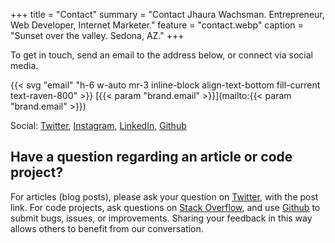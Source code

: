 +++
title = "Contact"
summary = "Contact Jhaura Wachsman. Entrepreneur, Web Developer, Internet Marketer."
feature = "contact.webp"
caption = "Sunset over the valley. Sedona, AZ."
+++

To get in touch, send an email to the address below, or connect via social media.

{{< svg "email" "h-6 w-auto mr-3 inline-block align-text-bottom fill-current text-raven-800" >}} [{{< param "brand.email" >}}](mailto:{{< param "brand.email" >}})

Social: [Twitter](https://twitter.com/jhaurawachsman), [Instagram](https://instagram.com/jhaurawachsman), [LinkedIn](https://www.linkedin.com/in/jhaurawachsman/), [Github](https://github.com/jhauraw)

## Have a question regarding an article or code project?

For articles (blog posts), please ask your question on [Twitter](https://twitter.com/jhaurawachsman), with the post link. For code projects, ask questions on [Stack Overflow](https://stackoverflow.com/users/1535514), and use [Github](https://github.com/jhauraw) to submit bugs, issues, or improvements. Sharing your feedback in this way allows others to benefit from our conversation.
